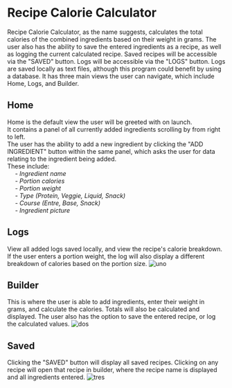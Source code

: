 # Recipe Calorie Calculator

Recipe Calorie Calculator, as the name suggests, calculates the total calories of the combined ingredients based on their weight in grams.
The user also has the ability to save the entered ingredients as a recipe, as well as logging the current calculated recipe.
Saved recipes will be accessible via the "SAVED" button.
Logs will be accessible via the "LOGS" button.
Logs are saved locally as text files, although this program could benefit by using a database.
It has three main views the user can navigate, which include Home, Logs, and Builder.

## Home
Home is the default view the user will be greeted with on launch.\
It contains a panel of all currently added ingredients scrolling by from right to left.\
The user has the ability to add a new ingredient by clicking the "ADD INGREDIENT" button within the same panel,
which asks the user for data relating to the ingredient being added.\
These include:\
&emsp; - _Ingredient name\
&emsp; - Portion calories\
&emsp; - Portion weight\
&emsp; - Type (Protein, Veggie, Liquid, Snack)\
&emsp; - Course (Entre, Base, Snack)\
&emsp; - Ingredient picture_

## Logs
View all added logs saved locally, and view the recipe's calorie breakdown.
If the user enters a portion weight, the log will also display a different breakdown of calories based on the portion size.
![uno](https://github.com/user-attachments/assets/3e60855e-23af-4272-878e-3013ab556f59)

## Builder
This is where the user is able to add ingredients, enter their weight in grams, and calculate the calories.
Totals will also be calculated and displayed.
The user also has the option to save the entered recipe, or log the calculated values.
![dos](https://github.com/user-attachments/assets/f315258b-73b1-4fb5-a163-f7cb28245425)

## Saved
Clicking the "SAVED" button will display all saved recipes.
Clicking on any recipe will open that recipe in builder, where the recipe name is displayed and all ingredients entered.
![tres](https://github.com/user-attachments/assets/d71083af-a794-443e-9d2e-76eda207983a)
